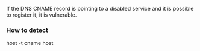 
If the DNS CNAME record is pointing to a disabled service and it is possible to register it, it is vulnerable.

### How to detect
host -t cname host